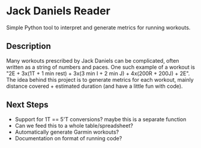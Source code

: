 # Jack Daniels Reader

Simple Python tool to interpret and generate metrics for running workouts.

## Description

Many workouts prescribed by Jack Daniels can be complicated, often written as a string of numbers and paces. One such example of a workout is "2E + 3x(1T + 1 min rest) + 3x(3 min I + 2 min J) + 4x(200R + 200J) + 2E". The idea behind this project is to generate metrics for each workout, mainly distance covered + estimated duration (and have a little fun with code).

## Next Steps

* Support for 1T == 5'T conversions? maybe this is a separate function
* Can we feed this to a whole table/spreadsheet?
* Automatically generate Garmin workouts?
* Documentation on format of running code?